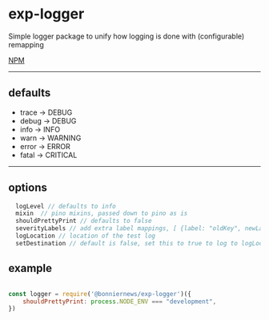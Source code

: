 # exp-logger

Simple logger package to unify how logging is done with (configurable) remapping 

[NPM](https://www.npmjs.com/package/@bonniernews/exp-logger)
___
## defaults
* trace -> DEBUG  
* debug -> DEBUG  
* info -> INFO  
* warn -> WARNING  
* error -> ERROR  
* fatal -> CRITICAL

___
## options
```js
  logLevel // defaults to info
  mixin  // pino mixins, passed down to pino as is
  shouldPrettyPrint // defaults to false
  severityLabels // add extra label mappings, [ {label: "oldKey", newLabel: "newKey"}]
  logLocation // location of the test log
  setDestination // default is false, set this to true to log to logLocation
```
## example
```js

const logger = require('@bonniernews/exp-logger')({
    shouldPrettyPrint: process.NODE_ENV === "development",
})

```